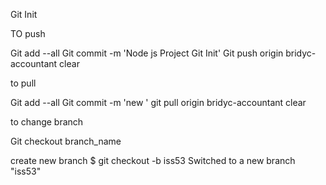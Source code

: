 Git Init

TO push

Git add --all
Git commit -m 'Node js Project Git Init'
Git push origin bridyc-accountant
clear

to pull 

Git add --all
Git commit -m 'new '
git pull origin bridyc-accountant
clear

to change branch 

Git checkout branch_name


create new branch
$ git checkout -b iss53
Switched to a new branch "iss53"
